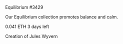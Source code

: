 Equilibrium #3429

  Our Equilibrium collection promotes balance and calm.

  0.041 ETH
  3 days left
  
  Creation of Jules Wyvern